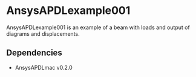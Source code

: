 # AnsysAPDLexample001

AnsysAPDLexample001 is an example of a beam with loads and output of diagrams and displacements.

## Dependencies
* AnsysAPDLmac v0.2.0

